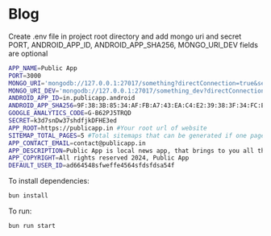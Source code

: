 # Blog

Create .env file in project root directory and add mongo uri and secret
PORT, ANDROID_APP_ID, ANDROID_APP_SHA256, MONGO_URI_DEV fields are optional

```bash
APP_NAME=Public App
PORT=3000
MONGO_URI='mongodb://127.0.0.1:27017/something?directConnection=true&serverSelectionTimeoutMS=2000&appName=mongosh+2.2.10'
MONGO_URI_DEV='mongodb://127.0.0.1:27017/something_dev?directConnection=true&serverSelectionTimeoutMS=2000&appName=mongosh+2.2.10'
ANDROID_APP_ID=in.publicapp.android
ANDROID_APP_SHA256=9F:38:3B:85:34:AF:FB:A7:43:EA:C4:E2:39:38:3F:34:FC:E2:F7:A7:EA:DE:3C:02:B6:15:AB:8E:CB:8D:DB:C8
GOOGLE_ANALYTICS_CODE=G-B62PJ5TRQD
SECRET=k3d7snDw37shdfjkDFHE3ed
APP_ROOT=https://publicapp.in #Your root url of website
SITEMAP_TOTAL_PAGES=5 #Total sitemaps that can be generated if one page will have 1000 posts
APP_CONTACT_EMAIL=contact@publicapp.in
APP_DESCRIPTION=Public App is local news app, that brings to you all the latest updates of your city through short news.
APP_COPYRIGHT=All rights reserved 2024, Public App
DEFAULT_USER_ID=ad664548sfweffe4564sfdsfdsa54f
```

To install dependencies:

```bash
bun install
```

To run:

```bash
bun run start
```
